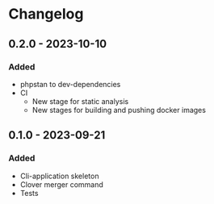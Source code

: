 # Changelog

## 0.2.0 - 2023-10-10

### Added
* phpstan to dev-dependencies
* CI
  * New stage for static analysis
  * New stages for building and pushing docker images

## 0.1.0 - 2023-09-21

### Added
* Cli-application skeleton
* Clover merger command
* Tests
